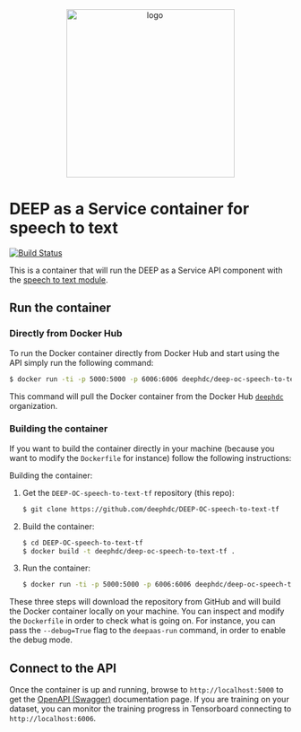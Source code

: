 <div align="center">
<img src="https://marketplace.deep-hybrid-datacloud.eu/images/logo-deep.png" alt="logo" width="300"/>
</div>

# DEEP as a Service container for speech to text

[![Build Status](https://jenkins.indigo-datacloud.eu/buildStatus/icon?job=Pipeline-as-code/DEEP-OC-org/DEEP-OC-speech-to-text-tf/master)](https://jenkins.indigo-datacloud.eu/job/Pipeline-as-code/job/DEEP-OC-org/job/DEEP-OC-speech-to-text-tf/job/master)

This is a container that will run the DEEP as a Service API component with the [speech to text module](https://github.com/deephdc/speech-to-text-tf).


## Run the container

### Directly from Docker Hub

To run the Docker container directly from Docker Hub and start using the API
simply run the following command:

```bash
$ docker run -ti -p 5000:5000 -p 6006:6006 deephdc/deep-oc-speech-to-text-tf
```

This command will pull the Docker container from the Docker Hub
[`deephdc`](https://hub.docker.com/u/deephdc/) organization.

### Building the container

If you want to build the container directly in your machine (because you want
to modify the `Dockerfile` for instance) follow the following instructions:

Building the container:

1. Get the `DEEP-OC-speech-to-text-tf` repository (this repo):

    ```bash
    $ git clone https://github.com/deephdc/DEEP-OC-speech-to-text-tf
    ```

2. Build the container:

    ```bash
    $ cd DEEP-OC-speech-to-text-tf
    $ docker build -t deephdc/deep-oc-speech-to-text-tf .
    ```

3. Run the container:

    ```bash
    $ docker run -ti -p 5000:5000 -p 6006:6006 deephdc/deep-oc-speech-to-text-tf
    ```

These three steps will download the repository from GitHub and will build the
Docker container locally on your machine. You can inspect and modify the
`Dockerfile` in order to check what is going on. For instance, you can pass the
`--debug=True` flag to the `deepaas-run` command, in order to enable the debug
mode.


## Connect to the API

Once the container is up and running, browse to `http://localhost:5000` to get
the [OpenAPI (Swagger)](https://www.openapis.org/) documentation page. If you are
training on your dataset, you can monitor the training progress in Tensorboard 
connecting to `http://localhost:6006`. 
